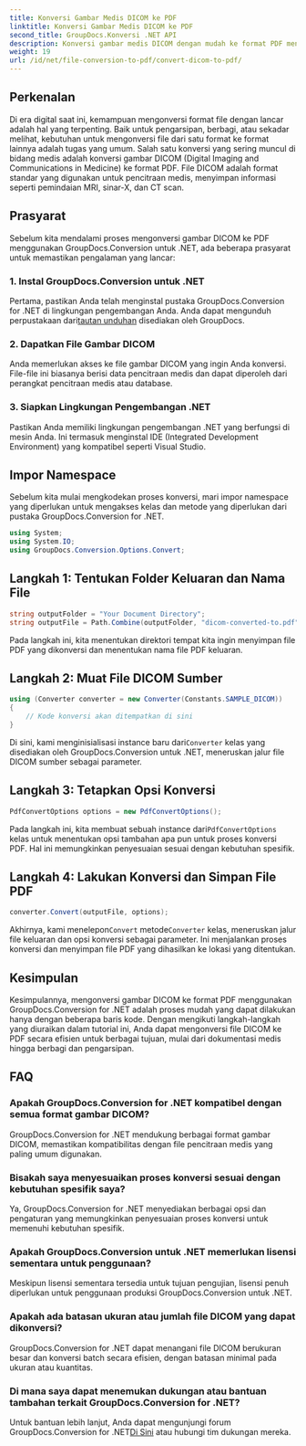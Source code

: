 ```yaml
---
title: Konversi Gambar Medis DICOM ke PDF
linktitle: Konversi Gambar Medis DICOM ke PDF
second_title: GroupDocs.Konversi .NET API
description: Konversi gambar medis DICOM dengan mudah ke format PDF menggunakan GroupDocs.Conversion untuk .NET. Solusi konversi yang fleksibel, efisien, dan dapat disesuaikan.
weight: 19
url: /id/net/file-conversion-to-pdf/convert-dicom-to-pdf/
---
```

## Perkenalan
Di era digital saat ini, kemampuan mengonversi format file dengan lancar adalah hal yang terpenting. Baik untuk pengarsipan, berbagi, atau sekadar melihat, kebutuhan untuk mengonversi file dari satu format ke format lainnya adalah tugas yang umum. Salah satu konversi yang sering muncul di bidang medis adalah konversi gambar DICOM (Digital Imaging and Communications in Medicine) ke format PDF. File DICOM adalah format standar yang digunakan untuk pencitraan medis, menyimpan informasi seperti pemindaian MRI, sinar-X, dan CT scan.
## Prasyarat
Sebelum kita mendalami proses mengonversi gambar DICOM ke PDF menggunakan GroupDocs.Conversion untuk .NET, ada beberapa prasyarat untuk memastikan pengalaman yang lancar:
### 1. Instal GroupDocs.Conversion untuk .NET
 Pertama, pastikan Anda telah menginstal pustaka GroupDocs.Conversion for .NET di lingkungan pengembangan Anda. Anda dapat mengunduh perpustakaan dari[tautan unduhan](https://releases.groupdocs.com/conversion/net/) disediakan oleh GroupDocs.
### 2. Dapatkan File Gambar DICOM
Anda memerlukan akses ke file gambar DICOM yang ingin Anda konversi. File-file ini biasanya berisi data pencitraan medis dan dapat diperoleh dari perangkat pencitraan medis atau database.
### 3. Siapkan Lingkungan Pengembangan .NET
Pastikan Anda memiliki lingkungan pengembangan .NET yang berfungsi di mesin Anda. Ini termasuk menginstal IDE (Integrated Development Environment) yang kompatibel seperti Visual Studio.

## Impor Namespace
Sebelum kita mulai mengkodekan proses konversi, mari impor namespace yang diperlukan untuk mengakses kelas dan metode yang diperlukan dari pustaka GroupDocs.Conversion for .NET.
```csharp
using System;
using System.IO;
using GroupDocs.Conversion.Options.Convert;
```
## Langkah 1: Tentukan Folder Keluaran dan Nama File
```csharp
string outputFolder = "Your Document Directory";
string outputFile = Path.Combine(outputFolder, "dicom-converted-to.pdf");
```
Pada langkah ini, kita menentukan direktori tempat kita ingin menyimpan file PDF yang dikonversi dan menentukan nama file PDF keluaran.
## Langkah 2: Muat File DICOM Sumber
```csharp
using (Converter converter = new Converter(Constants.SAMPLE_DICOM))
{
    // Kode konversi akan ditempatkan di sini
}
```
 Di sini, kami menginisialisasi instance baru dari`Converter` kelas yang disediakan oleh GroupDocs.Conversion untuk .NET, meneruskan jalur file DICOM sumber sebagai parameter.
## Langkah 3: Tetapkan Opsi Konversi
```csharp
PdfConvertOptions options = new PdfConvertOptions();
```
 Pada langkah ini, kita membuat sebuah instance dari`PdfConvertOptions` kelas untuk menentukan opsi tambahan apa pun untuk proses konversi PDF. Hal ini memungkinkan penyesuaian sesuai dengan kebutuhan spesifik.
## Langkah 4: Lakukan Konversi dan Simpan File PDF
```csharp
converter.Convert(outputFile, options);
```
 Akhirnya, kami menelepon`Convert` metode`Converter` kelas, meneruskan jalur file keluaran dan opsi konversi sebagai parameter. Ini menjalankan proses konversi dan menyimpan file PDF yang dihasilkan ke lokasi yang ditentukan.

## Kesimpulan
Kesimpulannya, mengonversi gambar DICOM ke format PDF menggunakan GroupDocs.Conversion for .NET adalah proses mudah yang dapat dilakukan hanya dengan beberapa baris kode. Dengan mengikuti langkah-langkah yang diuraikan dalam tutorial ini, Anda dapat mengonversi file DICOM ke PDF secara efisien untuk berbagai tujuan, mulai dari dokumentasi medis hingga berbagi dan pengarsipan.
## FAQ
### Apakah GroupDocs.Conversion for .NET kompatibel dengan semua format gambar DICOM?
GroupDocs.Conversion for .NET mendukung berbagai format gambar DICOM, memastikan kompatibilitas dengan file pencitraan medis yang paling umum digunakan.
### Bisakah saya menyesuaikan proses konversi sesuai dengan kebutuhan spesifik saya?
Ya, GroupDocs.Conversion for .NET menyediakan berbagai opsi dan pengaturan yang memungkinkan penyesuaian proses konversi untuk memenuhi kebutuhan spesifik.
### Apakah GroupDocs.Conversion untuk .NET memerlukan lisensi sementara untuk penggunaan?
Meskipun lisensi sementara tersedia untuk tujuan pengujian, lisensi penuh diperlukan untuk penggunaan produksi GroupDocs.Conversion untuk .NET.
### Apakah ada batasan ukuran atau jumlah file DICOM yang dapat dikonversi?
GroupDocs.Conversion for .NET dapat menangani file DICOM berukuran besar dan konversi batch secara efisien, dengan batasan minimal pada ukuran atau kuantitas.
### Di mana saya dapat menemukan dukungan atau bantuan tambahan terkait GroupDocs.Conversion for .NET?
 Untuk bantuan lebih lanjut, Anda dapat mengunjungi forum GroupDocs.Conversion for .NET[Di Sini](https://forum.groupdocs.com/c/conversion/11) atau hubungi tim dukungan mereka.
